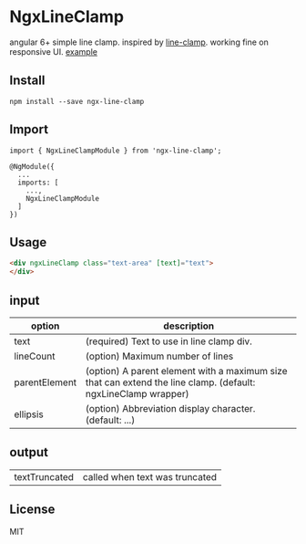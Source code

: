 # NgxLineClamp

angular 6+ simple line clamp. inspired by [line-clamp](https://github.com/yuanqing/line-clamp).
working fine on responsive UI. [example](https://ngx-line-clamp.firebaseapp.com/)


## Install
```
npm install --save ngx-line-clamp
```

## Import
```typesript
import { NgxLineClampModule } from 'ngx-line-clamp';

@NgModule({
  ...
  imports: [
    ...,
    NgxLineClampModule
  ]
})
```
## Usage
```html
<div ngxLineClamp class="text-area" [text]="text">
</div>
```

## input
| option | description |
| ----------- | ---------- |
| text | (required) Text to use in line clamp div.  |
| lineCount | (option) Maximum number of lines  |
| parentElement | (option) A parent element with a maximum size that can extend the line clamp. (default: ngxLineClamp wrapper) |
| ellipsis| (option) Abbreviation display character. (default: ...) |

## output
| | |
| ----------- | ---------- |
| textTruncated | called when text was truncated | 

## License
MIT
